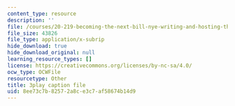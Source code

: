 ```yaml
---
content_type: resource
description: ''
file: /courses/20-219-becoming-the-next-bill-nye-writing-and-hosting-the-educational-show-january-iap-2015/8ee73c7b82572a8ce3c7af58674b14d9_3HnHQXWIFd4.srt
file_size: 43826
file_type: application/x-subrip
hide_download: true
hide_download_original: null
learning_resource_types: []
license: https://creativecommons.org/licenses/by-nc-sa/4.0/
ocw_type: OCWFile
resourcetype: Other
title: 3play caption file
uid: 8ee73c7b-8257-2a8c-e3c7-af58674b14d9
---
```

